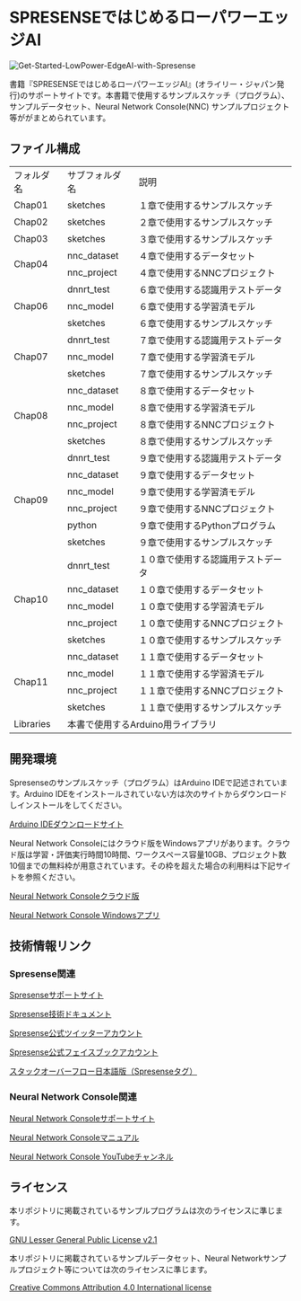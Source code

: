 # SPRESENSEではじめるローパワーエッジAI

![Get-Started-LowPower-EdgeAI-with-Spresense](https://user-images.githubusercontent.com/14106176/154521710-f711b888-f3de-414e-aa12-5a4b5aeda5b2.png)

書籍『SPRESENSEではじめるローパワーエッジAI』(オライリー・ジャパン発行)のサポートサイトです。本書籍で使用するサンプルスケッチ（プログラム）、サンプルデータセット、Neural Network Console(NNC) サンプルプロジェクト等ががまとめられています。

## ファイル構成
<table>
  <tr><td>フォルダ名</td><td>サブフォルダ名</td><td>説明</td></tr>
  <tr><td>Chap01</td><td>sketches</td><td>１章で使用するサンプルスケッチ</td></tr>
  <tr><td>Chap02</td><td>sketches</td><td>２章で使用するサンプルスケッチ</td></tr>
  <tr><td>Chap03</td><td>sketches</td><td>３章で使用するサンプルスケッチ</td></tr>
  <tr><td rowspan="2">Chap04</td>
    <td>nnc_dataset</td><td>４章で使用するデータセット</td>
  </tr>
  <tr>
    <td>nnc_project</td><td>４章で使用するNNCプロジェクト</td>
  </tr>
  <tr><td rowspan="3">Chap06</td>
    <td>dnnrt_test</td><td>６章で使用する認識用テストデータ</td>
  </tr>
  <tr>
    <td>nnc_model</td><td>６章で使用する学習済モデル</td>
  </tr>  
  <tr>
    <td>sketches</td><td>６章で使用するサンプルスケッチ</td>
  </tr>  
  <tr><td rowspan="3">Chap07</td>
    <td>dnnrt_test</td><td>７章で使用する認識用テストデータ</td>
  </tr>
  <tr>
    <td>nnc_model</td><td>７章で使用する学習済モデル</td>
  </tr>  
  <tr>
    <td>sketches</td><td>７章で使用するサンプルスケッチ</td>
  </tr>  
  <tr><td rowspan="4">Chap08</td>
    <td>nnc_dataset</td><td>８章で使用するデータセット</td>
  </tr>
  <tr>
    <td>nnc_model</td><td>８章で使用する学習済モデル</td>
  </tr>  
  <tr>
    <td>nnc_project</td><td>８章で使用するNNCプロジェクト</td>
  </tr>
  <tr>
    <td>sketches</td><td>８章で使用するサンプルスケッチ</td>
  </tr>    
  <tr><td rowspan="6">Chap09</td>
    <td>dnnrt_test</td><td>９章で使用する認識用テストデータ</td>
  </tr>
  <tr>
    <td>nnc_dataset</td><td>９章で使用するデータセット</td>
  </tr>  
  <tr>
    <td>nnc_model</td><td>９章で使用する学習済モデル</td>
  </tr>  
  <tr>
    <td>nnc_project</td><td>９章で使用するNNCプロジェクト</td>
  </tr>
  <tr>
    <td>python</td><td>９章で使用するPythonプログラム</td>
  </tr>
  <tr>
    <td>sketches</td><td>９章で使用するサンプルスケッチ</td>
  </tr>    
  
  <tr><td rowspan="5">Chap10</td>
    <td>dnnrt_test</td><td>１０章で使用する認識用テストデータ</td>
  </tr>
  <tr>
    <td>nnc_dataset</td><td>１０章で使用するデータセット</td>
  </tr>  
  <tr>
    <td>nnc_model</td><td>１０章で使用する学習済モデル</td>
  </tr>  
  <tr>
    <td>nnc_project</td><td>１０章で使用するNNCプロジェクト</td>
  </tr>
  <tr>
    <td>sketches</td><td>１０章で使用するサンプルスケッチ</td>
  </tr>    

  <tr><td rowspan="4">Chap11</td>
    <td>nnc_dataset</td><td>１１章で使用するデータセット</td>
  </tr>
  <tr>
    <td>nnc_model</td><td>１１章で使用する学習済モデル</td>
  </tr>  
  <tr>
    <td>nnc_project</td><td>１１章で使用するNNCプロジェクト</td>
  </tr>
  <tr>
    <td>sketches</td><td>１１章で使用するサンプルスケッチ</td>
  </tr>    

  <tr><td>Libraries</td><td colspan="2">本書で使用するArduino用ライブラリ</td></tr>


</table>



## 開発環境
Spresenseのサンプルスケッチ（プログラム）はArduino IDEで記述されています。Arduino IDEをインストールされていない方は次のサイトからダウンロードしインストールをしてください。

[Arduino IDEダウンロードサイト](https://www.arduino.cc/en/software)

Neural Network Consoleにはクラウド版をWindowsアプリがあります。クラウド版は学習・評価実行時間10時間、ワークスペース容量10GB、プロジェクト数10個までの無料枠が用意されています。その枠を超えた場合の利用料は下記サイトを参照ください。

[Neural Network Consoleクラウド版](https://dl.sony.com/ja/cloud/)

[Neural Network Console Windowsアプリ](https://dl.sony.com/ja/app/)


## 技術情報リンク 
### Spresense関連
[Spresenseサポートサイト](https://developer.sony.com/ja/develop/spresense/)

[Spresense技術ドキュメント](https://developer.sony.com/develop/spresense/docs/home_ja.html)

[Spresense公式ツイッターアカウント](https://twitter.com/SpresensebySony)

[Spresense公式フェイスブックアカウント](https://www.facebook.com/SpresensebySony.japan)

[スタックオーバーフロー日本語版（Spresenseタグ）](https://ja.stackoverflow.com/questions/tagged/spresense)

### Neural Network Console関連
[Neural Network Consoleサポートサイト](https://dl.sony.com/ja/)

[Neural Network Consoleマニュアル](https://support.dl.sony.com/ja/?_ga=2.159322687.445444793.1645114432-1855056295.1627017848&_fsi=q8jqMcsc)

[Neural Network Console YouTubeチャンネル](https://www.youtube.com/c/NeuralNetworkConsole)


## ライセンス
本リポジトリに掲載されているサンプルプログラムは次のライセンスに準じます。

[GNU Lesser General Public License v2.1](https://www.gnu.org/licenses/old-licenses/lgpl-2.1.html)

本リポジトリに掲載されているサンプルデータセット、Neural Networkサンプルプロジェクト等については次のライセンスに準じます。

[Creative Commons Attribution 4.0 International license](https://creativecommons.org/licenses/by/4.0)

